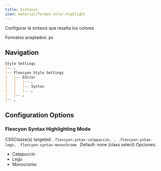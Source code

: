 ```yaml
---
title: Sintaxis
icon: material/format-color-highlight
---
```


Configurar la sintaxis que resalta los colores

Formatos aceptados: px

## Navigation

```md
Style Settings
|-- 。
|-- Flexcyon Style Settings
|   |-- Editor
|   |   |-- 。
|   |   |-- Syntax
|   |   |-- 。
|   |-- 。
|-- 。
```

## Configuration Options

### Flexcyon Syntax Highlighting Mode

CSSClasse(s) targeted: `.flexcyon-yntax-catppuccin,
,
.flexcyon-yntax-lego, .flexcyon-syntax-monochrome `
Default: none (class select)
Opciones:

- Catppuccin
- Lego
- Monocromo
